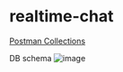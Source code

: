 # realtime-chat

[Postman Collections](https://app.getpostman.com/join-team?invite_code=267d4abd74336f68995d0a781d46abef&target_code=42332fa2289c5cca596bb03f35e3bb9d)

DB schema
![image](https://user-images.githubusercontent.com/64203150/225543054-1a4b2723-c44f-42bc-84ff-4c7a3968146c.png)
